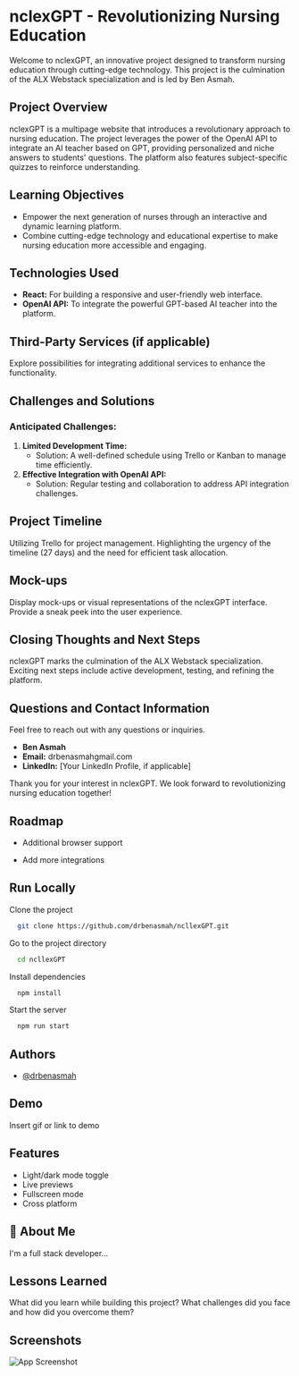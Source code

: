 # nclexGPT - Revolutionizing Nursing Education

Welcome to nclexGPT, an innovative project designed to transform nursing education through cutting-edge technology. This project is the culmination of the ALX Webstack specialization and is led by Ben Asmah.

## Project Overview

nclexGPT is a multipage website that introduces a revolutionary approach to nursing education. The project leverages the power of the OpenAI API to integrate an AI teacher based on GPT, providing personalized and niche answers to students' questions. The platform also features subject-specific quizzes to reinforce understanding.

## Learning Objectives

- Empower the next generation of nurses through an interactive and dynamic learning platform.
- Combine cutting-edge technology and educational expertise to make nursing education more accessible and engaging.

## Technologies Used

- **React:** For building a responsive and user-friendly web interface.
- **OpenAI API:** To integrate the powerful GPT-based AI teacher into the platform.

## Third-Party Services (if applicable)

Explore possibilities for integrating additional services to enhance the functionality.

## Challenges and Solutions

### Anticipated Challenges:

1. **Limited Development Time:**
   - Solution: A well-defined schedule using Trello or Kanban to manage time efficiently.
2. **Effective Integration with OpenAI API:**
   - Solution: Regular testing and collaboration to address API integration challenges.

## Project Timeline

Utilizing Trello for project management. Highlighting the urgency of the timeline (27 days) and the need for efficient task allocation.

## Mock-ups

Display mock-ups or visual representations of the nclexGPT interface. Provide a sneak peek into the user experience.

## Closing Thoughts and Next Steps

nclexGPT marks the culmination of the ALX Webstack specialization. Exciting next steps include active development, testing, and refining the platform.

## Questions and Contact Information

Feel free to reach out with any questions or inquiries.

- **Ben Asmah**
- **Email:** drbenasmahgmail.com
- **LinkedIn:** [Your LinkedIn Profile, if applicable]

Thank you for your interest in nclexGPT. We look forward to revolutionizing nursing education together!

## Roadmap

- Additional browser support

- Add more integrations

## Run Locally

Clone the project

```bash
  git clone https://github.com/drbenasmah/ncllexGPT.git
```

Go to the project directory

```bash
  cd ncllexGPT
```

Install dependencies

```bash
  npm install
```

Start the server

```bash
  npm run start
```

## Authors

- [@drbenasmah](https://www.github.com/drbenasmah)

## Demo

Insert gif or link to demo

## Features

- Light/dark mode toggle
- Live previews
- Fullscreen mode
- Cross platform

## 🚀 About Me

I'm a full stack developer...

## Lessons Learned

What did you learn while building this project? What challenges did you face and how did you overcome them?

## Screenshots

![App Screenshot](https://via.placeholder.com/468x300?text=App+Screenshot+Here)
